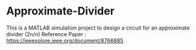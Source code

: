 # Approximate-Divider

This is a MATLAB simulation project to design a circuit for an approximate divider (2n/n)
Reference Paper : https://ieeexplore.ieee.org/document/8766885
